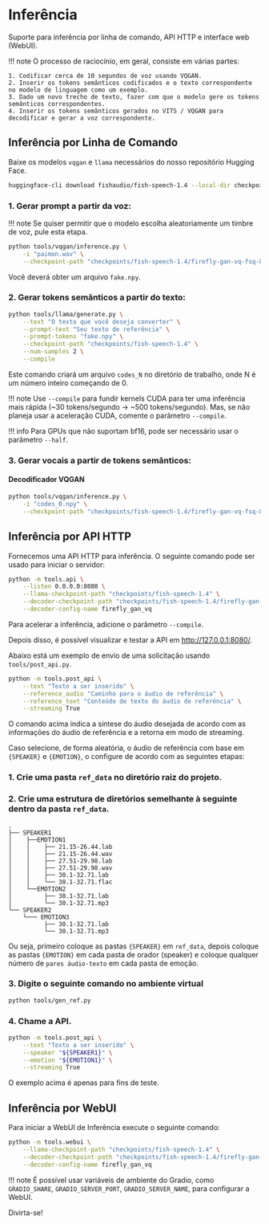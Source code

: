 # Inferência

Suporte para inferência por linha de comando, API HTTP e interface web (WebUI).

!!! note
    O processo de raciocínio, em geral, consiste em várias partes:

    1. Codificar cerca de 10 segundos de voz usando VQGAN.
    2. Inserir os tokens semânticos codificados e o texto correspondente no modelo de linguagem como um exemplo.
    3. Dado um novo trecho de texto, fazer com que o modelo gere os tokens semânticos correspondentes.
    4. Inserir os tokens semânticos gerados no VITS / VQGAN para decodificar e gerar a voz correspondente.

## Inferência por Linha de Comando

Baixe os modelos `vqgan` e `llama` necessários do nosso repositório Hugging Face.

```bash
huggingface-cli download fishaudio/fish-speech-1.4 --local-dir checkpoints/fish-speech-1.4
```

### 1. Gerar prompt a partir da voz:

!!! note
    Se quiser permitir que o modelo escolha aleatoriamente um timbre de voz, pule esta etapa.

```bash
python tools/vqgan/inference.py \
    -i "paimon.wav" \
    --checkpoint-path "checkpoints/fish-speech-1.4/firefly-gan-vq-fsq-8x1024-21hz-generator.pth"
```

Você deverá obter um arquivo `fake.npy`.

### 2. Gerar tokens semânticos a partir do texto:

```bash
python tools/llama/generate.py \
    --text "O texto que você deseja converter" \
    --prompt-text "Seu texto de referência" \
    --prompt-tokens "fake.npy" \
    --checkpoint-path "checkpoints/fish-speech-1.4" \
    --num-samples 2 \
    --compile
```

Este comando criará um arquivo `codes_N` no diretório de trabalho, onde N é um número inteiro começando de 0.

!!! note
    Use `--compile` para fundir kernels CUDA para ter uma inferência mais rápida (~30 tokens/segundo -> ~500 tokens/segundo).
    Mas, se não planeja usar a aceleração CUDA, comente o parâmetro `--compile`.

!!! info
    Para GPUs que não suportam bf16, pode ser necessário usar o parâmetro `--half`.

### 3. Gerar vocais a partir de tokens semânticos:

#### Decodificador VQGAN

```bash
python tools/vqgan/inference.py \
    -i "codes_0.npy" \
    --checkpoint-path "checkpoints/fish-speech-1.4/firefly-gan-vq-fsq-8x1024-21hz-generator.pth"
```

## Inferência por API HTTP

Fornecemos uma API HTTP para inferência. O seguinte comando pode ser usado para iniciar o servidor:

```bash
python -m tools.api \
    --listen 0.0.0.0:8080 \
    --llama-checkpoint-path "checkpoints/fish-speech-1.4" \
    --decoder-checkpoint-path "checkpoints/fish-speech-1.4/firefly-gan-vq-fsq-8x1024-21hz-generator.pth" \
    --decoder-config-name firefly_gan_vq
```

Para acelerar a inferência, adicione o parâmetro `--compile`.

Depois disso, é possível visualizar e testar a API em http://127.0.0.1:8080/.

Abaixo está um exemplo de envio de uma solicitação usando `tools/post_api.py`.

```bash
python -m tools.post_api \
    --text "Texto a ser inserido" \
    --reference_audio "Caminho para o áudio de referência" \
    --reference_text "Conteúdo de texto do áudio de referência" \
    --streaming True
```

O comando acima indica a síntese do áudio desejada de acordo com as informações do áudio de referência e a retorna em modo de streaming.

Caso selecione, de forma aleatória, o áudio de referência com base em `{SPEAKER}` e `{EMOTION}`, o configure de acordo com as seguintes etapas:

### 1. Crie uma pasta `ref_data` no diretório raiz do projeto.

### 2. Crie uma estrutura de diretórios semelhante à seguinte dentro da pasta `ref_data`.

```
.
├── SPEAKER1
│    ├──EMOTION1
│    │    ├── 21.15-26.44.lab
│    │    ├── 21.15-26.44.wav
│    │    ├── 27.51-29.98.lab
│    │    ├── 27.51-29.98.wav
│    │    ├── 30.1-32.71.lab
│    │    └── 30.1-32.71.flac
│    └──EMOTION2
│         ├── 30.1-32.71.lab
│         └── 30.1-32.71.mp3
└── SPEAKER2
    └─── EMOTION3
          ├── 30.1-32.71.lab
          └── 30.1-32.71.mp3
```

Ou seja, primeiro coloque as pastas `{SPEAKER}` em `ref_data`, depois coloque as pastas `{EMOTION}` em cada pasta de orador (speaker) e coloque qualquer número de `pares áudio-texto` em cada pasta de emoção.

### 3. Digite o seguinte comando no ambiente virtual

```bash
python tools/gen_ref.py

```

### 4. Chame a API.

```bash
python -m tools.post_api \
    --text "Texto a ser inserido" \
    --speaker "${SPEAKER1}" \
    --emotion "${EMOTION1}" \
    --streaming True
```

O exemplo acima é apenas para fins de teste.

## Inferência por WebUI

Para iniciar a WebUI de Inferência execute o seguinte comando:

```bash
python -m tools.webui \
    --llama-checkpoint-path "checkpoints/fish-speech-1.4" \
    --decoder-checkpoint-path "checkpoints/fish-speech-1.4/firefly-gan-vq-fsq-8x1024-21hz-generator.pth" \
    --decoder-config-name firefly_gan_vq
```

!!! note
    É possível usar variáveis de ambiente do Gradio, como `GRADIO_SHARE`, `GRADIO_SERVER_PORT`, `GRADIO_SERVER_NAME`, para configurar a WebUI.

Divirta-se!
